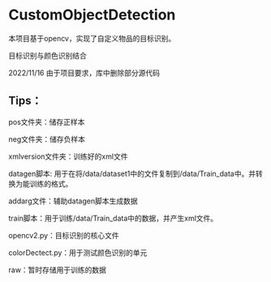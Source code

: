 # CustomObjectDetection

本项目基于opencv，实现了自定义物品的目标识别。

目标识别与颜色识别结合

2022/11/16 
由于项目要求，库中删除部分源代码

## Tips：

pos文件夹：储存正样本

neg文件夹：储存负样本

xmlversion文件夹：训练好的xml文件

datagen脚本: 用于在将/data/dataset1中的文件复制到/data/Train_data中。并转换为能训练的格式。

addarg文件：辅助datagen脚本生成数据

train脚本：用于训练/data/Train_data中的数据，并产生xml文件。

opencv2.py：目标识别的核心文件

colorDectect.py：用于测试颜色识别的单元

raw：暂时存储用于训练的数据

